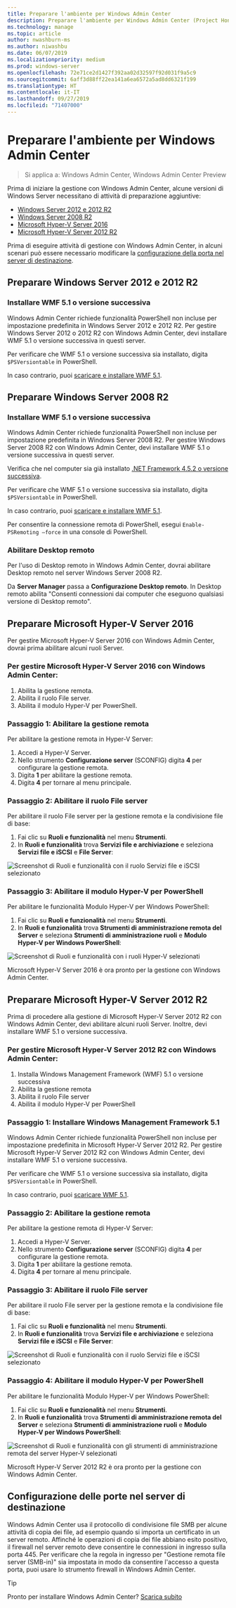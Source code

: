 ```yaml
---
title: Preparare l'ambiente per Windows Admin Center
description: Preparare l'ambiente per Windows Admin Center (Project Honolulu)
ms.technology: manage
ms.topic: article
author: nwashburn-ms
ms.author: niwashbu
ms.date: 06/07/2019
ms.localizationpriority: medium
ms.prod: windows-server
ms.openlocfilehash: 72e71ce2d1427f392aa02d32597f92d031f9a5c9
ms.sourcegitcommit: 6aff3d88ff22ea141a6ea6572a5ad8dd6321f199
ms.translationtype: HT
ms.contentlocale: it-IT
ms.lasthandoff: 09/27/2019
ms.locfileid: "71407000"
---
```

# <a name="prepare-your-environment-for-windows-admin-center"></a>Preparare l'ambiente per Windows Admin Center

> Si applica a: Windows Admin Center, Windows Admin Center Preview

Prima di iniziare la gestione con Windows Admin Center, alcune versioni di Windows Server necessitano di attività di preparazione aggiuntive:

- [Windows Server 2012 e 2012 R2](#prepare-windows-server-2012-and-2012-r2)
- [Windows Server 2008 R2](#prepare-windows-server-2008-r2)
- [Microsoft Hyper-V Server 2016](#prepare-microsoft-hyper-v-server-2016)
- [Microsoft Hyper-V Server 2012 R2](#prepare-microsoft-hyper-v-server-2012-r2)

Prima di eseguire attività di gestione con Windows Admin Center, in alcuni scenari può essere necessario modificare la [configurazione della porta nel server di destinazione](#port-configuration-on-the-target-server).

## <a name="prepare-windows-server-2012-and-2012-r2"></a>Preparare Windows Server 2012 e 2012 R2

### <a name="install-wmf-version-51-or-higher"></a>Installare WMF 5.1 o versione successiva

Windows Admin Center richiede funzionalità PowerShell non incluse per impostazione predefinita in Windows Server 2012 e 2012 R2. Per gestire Windows Server 2012 o 2012 R2 con Windows Admin Center, devi installare WMF 5.1 o versione successiva in questi server.

Per verificare che WMF 5.1 o versione successiva sia installato, digita `$PSVersiontable` in PowerShell.

In caso contrario, puoi [scaricare e installare WMF 5.1](https://docs.microsoft.com/powershell/wmf/setup/install-configure).

## <a name="prepare-windows-server-2008-r2"></a>Preparare Windows Server 2008 R2

### <a name="install-wmf-version-51-or-higher"></a>Installare WMF 5.1 o versione successiva

Windows Admin Center richiede funzionalità PowerShell non incluse per impostazione predefinita in Windows Server 2008 R2. Per gestire Windows Server 2008 R2 con Windows Admin Center, devi installare WMF 5.1 o versione successiva in questi server. 

Verifica che nel computer sia già installato [.NET Framework 4.5.2 o versione successiva](https://docs.microsoft.com/dotnet/framework/install/on-windows-7).

Per verificare che WMF 5.1 o versione successiva sia installato, digita `$PSVersiontable` in PowerShell.

In caso contrario, puoi [scaricare e installare WMF 5.1](https://docs.microsoft.com/powershell/wmf/setup/install-configure).

Per consentire la connessione remota di PowerShell, esegui `Enable-PSRemoting –force` in una console di PowerShell. 

### <a name="enable-remote-desktop"></a>Abilitare Desktop remoto

Per l'uso di Desktop remoto in Windows Admin Center, dovrai abilitare Desktop remoto nel server Windows Server 2008 R2.

Da **Server Manager** passa a **Configurazione Desktop remoto**. In Desktop remoto abilita "Consenti connessioni dai computer che eseguono qualsiasi versione di Desktop remoto".

## <a name="prepare-microsoft-hyper-v-server-2016"></a>Preparare Microsoft Hyper-V Server 2016

Per gestire Microsoft Hyper-V Server 2016 con Windows Admin Center, dovrai prima abilitare alcuni ruoli Server.

### <a name="to-manage-microsoft-hyper-v-server-2016-with-windows-admin-center"></a>Per gestire Microsoft Hyper-V Server 2016 con Windows Admin Center:

1. Abilita la gestione remota.
2. Abilita il ruolo File server.
3. Abilita il modulo Hyper-V per PowerShell.

### <a name="step-1-enable-remote-management"></a>**Passaggio 1:** Abilitare la gestione remota

Per abilitare la gestione remota in Hyper-V Server:

1. Accedi a Hyper-V Server.
2. Nello strumento **Configurazione server** (SCONFIG) digita **4** per configurare la gestione remota.
3. Digita **1** per abilitare la gestione remota.
4. Digita **4** per tornare al menu principale.

### <a name="step-2-enable-file-server-role"></a>**Passaggio 2**: Abilitare il ruolo File server

Per abilitare il ruolo File server per la gestione remota e la condivisione file di base:

1. Fai clic su **Ruoli e funzionalità** nel menu **Strumenti**.
2. In **Ruoli e funzionalità** trova **Servizi file e archiviazione** e seleziona **Servizi file e iSCSI** e **File Server**:

![Screenshot di Ruoli e funzionalità con il ruolo Servizi file e iSCSI selezionato](../media/prepare-environment/c6c30b812d96afcc1edcdb6f52f0e13c.png)

### <a name="step-3-enable-hyper-v-module-for-powershell"></a>**Passaggio 3:** Abilitare il modulo Hyper-V per PowerShell

Per abilitare le funzionalità Modulo Hyper-V per Windows PowerShell:

1. Fai clic su **Ruoli e funzionalità** nel menu **Strumenti**.
2. In **Ruoli e funzionalità** trova **Strumenti di amministrazione remota del Server** e seleziona **Strumenti di amministrazione ruoli** e **Modulo Hyper-V per Windows PowerShell**:

![Screenshot di Ruoli e funzionalità con i ruoli Hyper-V selezionati](../media/prepare-environment/7ab0999602b7083733525bd0c1ba2747.png)

Microsoft Hyper-V Server 2016 è ora pronto per la gestione con Windows Admin Center.

## <a name="prepare-microsoft-hyper-v-server-2012-r2"></a>Preparare Microsoft Hyper-V Server 2012 R2

Prima di procedere alla gestione di Microsoft Hyper-V Server 2012 R2 con Windows Admin Center, devi abilitare alcuni ruoli Server.  Inoltre, devi installare WMF 5.1 o versione successiva.

### <a name="to-manage-microsoft-hyper-v-server-2012-r2-with-windows-admin-center"></a>Per gestire Microsoft Hyper-V Server 2012 R2 con Windows Admin Center:

1. Installa Windows Management Framework (WMF) 5.1 o versione successiva
2. Abilita la gestione remota
3. Abilita il ruolo File server
4. Abilita il modulo Hyper-V per PowerShell

### <a name="step-1-install-windows-management-framework-51"></a>Passaggio 1: Installare Windows Management Framework 5.1

Windows Admin Center richiede funzionalità PowerShell non incluse per impostazione predefinita in Microsoft Hyper-V Server 2012 R2. Per gestire Microsoft Hyper-V Server 2012 R2 con Windows Admin Center, devi installare WMF 5.1 o versione successiva.

Per verificare che WMF 5.1 o versione successiva sia installato, digita `$PSVersiontable` in PowerShell. 

In caso contrario, puoi [scaricare WMF 5.1](https://docs.microsoft.com/powershell/wmf/setup/install-configure).

### <a name="step-2-enable-remote-management"></a>Passaggio 2: Abilitare la gestione remota

Per abilitare la gestione remota di Hyper-V Server:

1. Accedi a Hyper-V Server.
2. Nello strumento **Configurazione server** (SCONFIG) digita **4** per configurare la gestione remota.
3. Digita **1** per abilitare la gestione remota.
4. Digita **4** per tornare al menu principale.

### <a name="step-3-enable-file-server-role"></a>Passaggio 3: Abilitare il ruolo File server

Per abilitare il ruolo File server per la gestione remota e la condivisione file di base:

1. Fai clic su **Ruoli e funzionalità** nel menu **Strumenti**.
2. In **Ruoli e funzionalità** trova **Servizi file e archiviazione** e seleziona **Servizi file e iSCSI** e **File Server**:

![Screenshot di Ruoli e funzionalità con il ruolo Servizi file e iSCSI selezionato](../media/prepare-environment/c6c30b812d96afcc1edcdb6f52f0e13c.png)

### <a name="step-4-enable-hyper-v-module-for-powershell"></a>Passaggio 4: Abilitare il modulo Hyper-V per PowerShell

Per abilitare le funzionalità Modulo Hyper-V per Windows PowerShell:

1. Fai clic su **Ruoli e funzionalità** nel menu **Strumenti**.
2. In **Ruoli e funzionalità** trova **Strumenti di amministrazione remota del Server** e seleziona **Strumenti di amministrazione ruoli** e **Modulo Hyper-V per Windows PowerShell**:

![Screenshot di Ruoli e funzionalità con gli strumenti di amministrazione remota del server Hyper-V selezionati](../media/prepare-environment/7ab0999602b7083733525bd0c1ba2747.png)

Microsoft Hyper-V Server 2012 R2 è ora pronto per la gestione con Windows Admin Center.

## <a name="port-configuration-on-the-target-server"></a>Configurazione delle porte nel server di destinazione

Windows Admin Center usa il protocollo di condivisione file SMB per alcune attività di copia dei file, ad esempio quando si importa un certificato in un server remoto. Affinché le operazioni di copia dei file abbiano esito positivo, il firewall nel server remoto deve consentire le connessioni in ingresso sulla porta 445.  Per verificare che la regola in ingresso per "Gestione remota file server (SMB-in)" sia impostata in modo da consentire l'accesso a questa porta, puoi usare lo strumento firewall in Windows Admin Center.

> [!Tip]
> Pronto per installare Windows Admin Center? [Scarica subito](https://docs.microsoft.com/windows-server/manage/windows-admin-center/understand/windows-admin-center#download-now)
